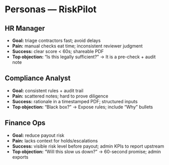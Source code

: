 # Personas — RiskPilot

## HR Manager
- **Goal:** triage contractors fast; avoid delays
- **Pain:** manual checks eat time; inconsistent reviewer judgment
- **Success:** clear score < 60s; shareable PDF
- **Top objection:** “Is this legally sufficient?” → It is a pre-check + audit note

## Compliance Analyst
- **Goal:** consistent rules + audit trail
- **Pain:** scattered notes; hard to prove diligence
- **Success:** rationale in a timestamped PDF; structured inputs
- **Top objection:** “Black box?” → Expose rules; include “Why” bullets

## Finance Ops
- **Goal:** reduce payout risk
- **Pain:** lacks context for holds/escalations
- **Success:** visible risk level before payout; admin KPIs to report upstream
- **Top objection:** “Will this slow us down?” → 60-second promise; admin exports
